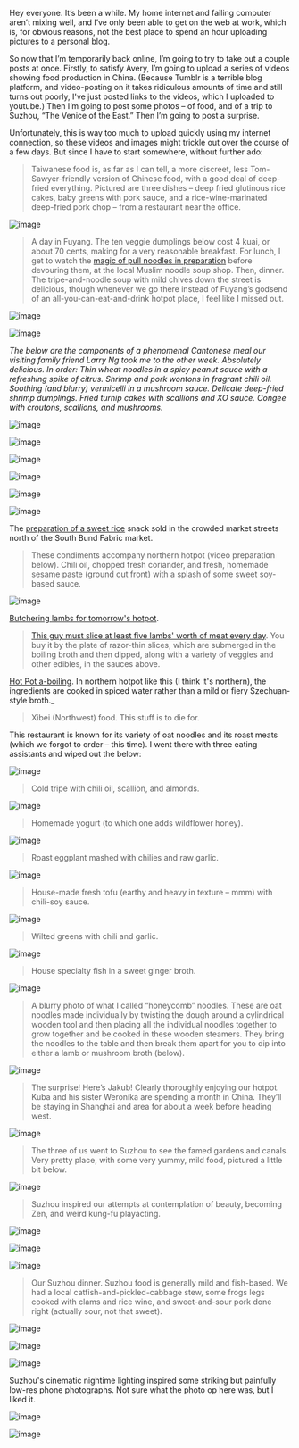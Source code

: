 Hey everyone. It’s been a while. My home  internet and failing computer aren’t mixing well, and I’ve only been  able to get on the web at work, which is, for obvious reasons, not the  best place to spend an hour uploading pictures to a personal blog.

So now that I’m temporarily back online,  I’m going to try to take out a couple posts at once. Firstly, to satisfy  Avery, I’m going to upload a series of videos showing food production  in China. (Because Tumblr is a terrible blog platform, and video-posting  on it takes ridiculous amounts of time and still turns out poorly, I've  just posted links to the videos, which I uploaded to youtube.) Then I’m  going to post some photos – of food, and of a trip to Suzhou, “The  Venice of the East.” Then I’m going to post a surprise.

Unfortunately, this is way too much to  upload quickly using my internet connection, so these videos and images  might trickle out over the course of a few days. But since I have to  start somewhere, without further ado:

> Taiwanese food is, as far as I can  tell, a more discreet, less Tom-Sawyer-friendly version of Chinese food,  with a good deal of deep-fried everything. Pictured are three dishes –  deep fried glutinous rice cakes, baby greens with pork sauce, and a  rice-wine-marinated deep-fried pork chop – from a restaurant near the  office.

![image](https://68.media.tumblr.com/tumblr_ltnloydwSi1qmtk1q.jpg)

> A day in Fuyang. The ten veggie  dumplings below cost 4 kuai, or about 70 cents, making for a very  reasonable breakfast. For lunch, I get to watch the [magic of pull noodles in preparation](http://www.youtube.com/watch?v=3Y7icnleJhc)  before devouring them, at the local Muslim noodle soup shop. Then,  dinner. The tripe-and-noodle soup with mild chives down the street is  delicious, though whenever we go there instead of Fuyang’s godsend of an  all-you-can-eat-and-drink hotpot place, I feel like I missed out.

![image](https://68.media.tumblr.com/tumblr_ltnlqamsF31qmtk1q.jpg)

![image](https://68.media.tumblr.com/tumblr_ltnlrg88ky1qmtk1q.jpg)

_The below are the components of a  phenomenal Cantonese meal our visiting family friend Larry Ng took me to  the other week. Absolutely delicious. In order: Thin wheat noodles in a  spicy peanut sauce with a refreshing spike of citrus. Shrimp and pork  wontons in fragrant chili oil. Soothing (and blurry) vermicelli in a  mushroom sauce. Delicate deep-fried shrimp dumplings. Fried turnip cakes  with scallions and XO sauce. Congee with croutons, scallions, and  mushrooms._

![image](https://68.media.tumblr.com/tumblr_ltnlw7jdAA1qmtk1q.jpg)

![image](https://68.media.tumblr.com/tumblr_ltnlwzinYz1qmtk1q.jpg)

![image](https://68.media.tumblr.com/tumblr_ltnlxmyuiU1qmtk1q.jpg)

![image](https://68.media.tumblr.com/tumblr_ltnlydikhT1qmtk1q.jpg)

![image](https://68.media.tumblr.com/tumblr_ltnm2jAJSJ1qmtk1q.jpg)

![image](https://68.media.tumblr.com/tumblr_ltnm37AnJo1qmtk1q.jpg)

The [preparation of a sweet rice](http://www.youtube.com/watch?v=GZRl873Ei3o) snack sold in the crowded market streets north of the South Bund Fabric market.

> These condiments accompany northern  hotpot (video preparation below). Chili oil, chopped fresh coriander,  and fresh, homemade sesame paste (ground out front) with a splash of  some sweet soy-based sauce.

![image](https://68.media.tumblr.com/tumblr_ltnm51BJWX1qmtk1q.jpg)

[Butchering lambs for tomorrow's hotpot](http://www.youtube.com/watch?v=MGSawqBuKIo).

> [This guy must slice at least five lambs' worth of meat every day](http://www.youtube.com/watch?v=oDDVKW6l_Bg). You buy it by the plate of razor-thin  slices, which are submerged in the boiling broth and then dipped, along  with a variety of veggies and other edibles, in the sauces above.

[Hot Pot a-boiling](http://www.youtube.com/watch?v=TVGQMPLcHms). In northern hotpot  like this (I think it's northern), the ingredients are cooked in spiced  water rather than a mild or fiery Szechuan-style broth._

> Xibei (Northwest) food. This stuff is  to die for.

This restaurant is known for its variety of oat noodles and its roast meats (which we forgot to order – this time). I went there  with three eating assistants and wiped out the below:

![image](https://68.media.tumblr.com/tumblr_ltnm6jMYok1qmtk1q.jpg)

> Cold tripe with  chili oil, scallion, and almonds.

![image](https://68.media.tumblr.com/tumblr_ltnm74EcOV1qmtk1q.jpg)

> Homemade yogurt (to which one adds  wildflower honey).

![image](https://68.media.tumblr.com/tumblr_ltnm8ndL471qmtk1q.jpg)

> Roast eggplant mashed with chilies and raw garlic.

![image](https://68.media.tumblr.com/tumblr_ltnm83HERs1qmtk1q.jpg)

> House-made fresh tofu (earthy and heavy in texture – mmm) with chili-soy  sauce.

![image](https://68.media.tumblr.com/tumblr_ltnm9rYT4S1qmtk1q.jpg)

> Wilted greens with chili and garlic.

![image](https://68.media.tumblr.com/tumblr_ltnmakftzf1qmtk1q.jpg)

> House specialty fish in a sweet ginger broth.

![image](https://68.media.tumblr.com/tumblr_ltnmbtApi01qmtk1q.jpg)

> A blurry photo of what I called “honeycomb” noodles. These are oat noodles made individually by twisting the dough around a  cylindrical wooden tool and then placing all the individual noodles  together to grow together and be cooked in these wooden steamers. They  bring the noodles to the table and then break them apart for you to dip into either a lamb or mushroom broth (below).

![image](https://68.media.tumblr.com/tumblr_ltnmb8b9IW1qmtk1q.jpg)

> The surprise! Here’s Jakub! Clearly  thoroughly enjoying our hotpot. Kuba and his sister Weronika are  spending a month in China. They’ll be staying in Shanghai and area for  about a week before heading west.

![image](https://68.media.tumblr.com/tumblr_ltnmcjUiYI1qmtk1q.jpg)

> The three of us went to Suzhou to see  the famed gardens and canals. Very pretty place, with some very yummy,  mild food, pictured a little bit below.

![image](https://68.media.tumblr.com/tumblr_ltnmdaAs7X1qmtk1q.jpg)

> Suzhou inspired our attempts at contemplation of beauty, becoming Zen, and weird kung-fu playacting.

![image](https://68.media.tumblr.com/tumblr_ltnmekTJfg1qmtk1q.jpg)

![image](https://68.media.tumblr.com/tumblr_ltnmdvj29g1qmtk1q.jpg)

![image](https://68.media.tumblr.com/tumblr_ltnmgc0diQ1qmtk1q.jpg)

> Our Suzhou dinner. Suzhou food is generally mild and fish-based.  We had a local catfish-and-pickled-cabbage stew, some frogs legs cooked  with clams and rice wine, and sweet-and-sour pork done right (actually  sour, not that sweet).

![image](https://68.media.tumblr.com/tumblr_ltnmfvNK1H1qmtk1q.jpg)

![image](https://68.media.tumblr.com/tumblr_ltnmi2NtkY1qmtk1q.jpg)

![image](https://68.media.tumblr.com/tumblr_ltnmhg3HJG1qmtk1q.jpg)

Suzhou's cinematic nightime lighting  inspired some striking but painfully low-res phone photographs. Not sure  what the photo op here was, but I liked it.

![image](https://68.media.tumblr.com/tumblr_ltnmf908y91qmtk1q.jpg)

![image](https://68.media.tumblr.com/tumblr_ltnmke5i8i1qmtk1q.jpg)